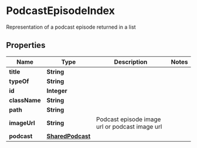

# PodcastEpisodeIndex

Representation of a podcast episode returned in a list

## Properties

| Name | Type | Description | Notes |
|------------ | ------------- | ------------- | -------------|
|**title** | **String** |  |  |
|**typeOf** | **String** |  |  |
|**id** | **Integer** |  |  |
|**className** | **String** |  |  |
|**path** | **String** |  |  |
|**imageUrl** | **String** | Podcast episode image url or podcast image url |  |
|**podcast** | [**SharedPodcast**](SharedPodcast.md) |  |  |




